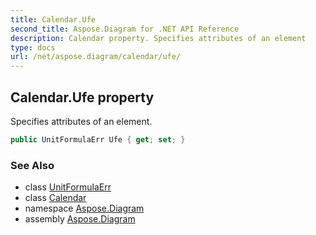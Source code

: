 ```yaml
---
title: Calendar.Ufe
second_title: Aspose.Diagram for .NET API Reference
description: Calendar property. Specifies attributes of an element
type: docs
url: /net/aspose.diagram/calendar/ufe/
---
```

## Calendar.Ufe property

Specifies attributes of an element.

```csharp
public UnitFormulaErr Ufe { get; set; }
```

### See Also

* class [UnitFormulaErr](../../unitformulaerr/)
* class [Calendar](../)
* namespace [Aspose.Diagram](../../calendar/)
* assembly [Aspose.Diagram](../../../)


